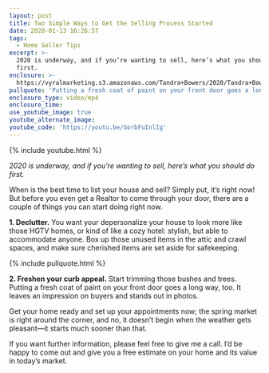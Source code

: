 ```yaml
---
layout: post
title: Two Simple Ways to Get the Selling Process Started
date: 2020-01-13 16:26:57
tags:
  - Home Seller Tips
excerpt: >-
  2020 is underway, and if you’re wanting to sell, here’s what you should do
  first.
enclosure: >-
  https://vyralmarketing.s3.amazonaws.com/Tandra+Bowers/2020/Tandra+Bowers+Video+Blog+When+Is+the+Best+Time+to+List_.mp4
pullquote: 'Putting a fresh coat of paint on your front door goes a long way, too.'
enclosure_type: video/mp4
enclosure_time:
use_youtube_image: true
youtube_alternate_image:
youtube_code: 'https://youtu.be/GorbFuInlIg'
---
```


{% include youtube.html %}

<p styl="text-align: center;"><em>2020 is underway, and if you’re wanting to sell, here’s what you should do first.</em></p>

When is the best time to list your house and sell? Simply put, it’s right now\! But before you even get a Realtor to come through your door, there are a couple of things you can start doing right now.&nbsp;

**1\. Declutter.** You want your depersonalize your house to look more like those HGTV homes, or kind of like a cozy hotel: stylish, but able to accommodate anyone. Box up those unused items in the attic and crawl spaces, and make sure cherished items are set aside for safekeeping.

{% include pullquote.html %}

**2\. Freshen your curb appeal.** Start trimming those bushes and trees. Putting a fresh coat of paint on your front door goes a long way, too. It leaves an impression on buyers and stands out in photos.&nbsp;

Get your home ready and set up your appointments now; the spring market is right around the corner, and no, it doesn’t begin when the weather gets pleasant—it starts much sooner than that.&nbsp;

If you want further information, please feel free to give me a call. I’d be happy to come out and give you a free estimate on your home and its value in today’s market.